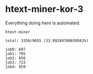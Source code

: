 # htext-miner-kor-3

Everything doing here is automated.

```
htext-miner

total: 3350/9855 (33.99289700659563%)

job0: 607
job1: 705
job2: 656
job3: 723
job4: 659
```